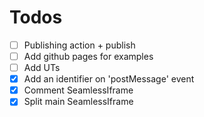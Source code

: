 # Todos
- [ ] Publishing action + publish
- [ ] Add github pages for examples
- [ ] Add UTs
- [x] Add an identifier on 'postMessage' event
- [x] Comment SeamlessIframe
- [x] Split main SeamlessIframe
